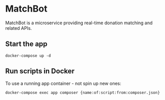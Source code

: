 # MatchBot

MatchBot is a microservice providing real-time donation matching and related APIs.

## Start the app

    docker-compose up -d

## Run scripts in Docker

To use a running app container - not spin up new ones:

    docker-compose exec app composer {name:of:script:from:composer.json}
